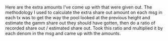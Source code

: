 Here are the extra amounts I've come up with that were given out. The methodology I used to calculate the extra share out amount on each msg in each tx was to get the way the pool looked at the previous height and estimate the gamm share out they should have gotten, then do a ratio of recorded share out / estimated share out. Took this ratio and multiplied it by each denom in the msg and came up with the amounts.
